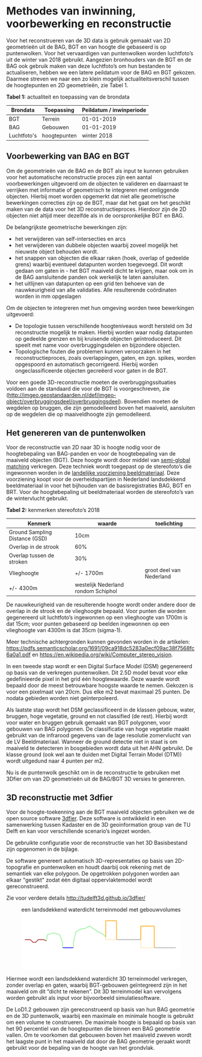 # Methodes van inwinning, voorbewerking en reconstructie

Voor het reconstrueren van de 3D data is gebruik gemaakt van 2D geometrieën uit de BAG, BGT en van hoogte die gebaseerd is op puntenwolken. Voor het vervaardigen van puntenwolken worden luchtfoto’s uit de winter van 2018 gebruikt. Aangezien bronhouders van de BGT en de BAG ook gebruik maken van deze luchtfoto’s om hun bestanden te actualiseren, hebben we een latere peildatum voor de BAG en BGT gekozen. Daarmee streven we naar een zo klein mogelijk actualiteitsverschil tussen de hoogtepunten en 2D geometrieën, zie Tabel 1. 

**Tabel 1:** actualiteit en toepassing van de brondata

Brondata|Toepassing|Peildatum / inwinperiode
--------|----------|------------------------
BGT|Terrein|01-01-2019
BAG|Gebouwen|01-01-2019
Luchtfoto's|hoogtepunten|winter 2018

## Voorbewerking van BAG en BGT
Om de geometrieën van de BAG en de BGT als input te kunnen gebruiken voor het automatische reconstructie proces zijn een aantal voorbewerkingen uitgevoerd om de objecten te valideren en daarnaast te verrijken met informatie of geometrisch te integreren met omliggende objecten. Hierbij moet worden opgemerkt dat niet alle geometrische bewerkingen correcties zijn op de BGT, maar dat het gaat om het geschikt maken van de data voor het 3D reconstructieproces. Hierdoor zijn de 2D objecten niet altijd meer dezelfde als in de oorspronkelijke BGT en BAG. 

De belangrijkste geometrische bewerkingen zijn:
- het verwijderen van self-intersecties en arcs
- het verwijderen van dubbele objecten waarbij zoveel mogelijk het nieuwste object behouden wordt.
- het snappen van objecten die elkaar raken (hoek, overlap of gedeelde grens) waarbij eventueel datapunten worden toegevoegd. Dit wordt gedaan om gaten in - het BGT maaiveld dicht te krijgen, maar ook om in de BAG aansluitende panden ook werkelijk te laten aansluiten.
- het uitlijnen van datapunten op een grid ten behoeve van de nauwkeurigheid van alle validaties. Alle resulterende coördinaten worden in mm opgeslagen

Om de objecten te integreren met hun omgeving worden twee bewerkingen uitgevoerd: 
- De topologie tussen verschillende hoogteniveaus wordt hersteld om 3d reconstructie mogelijk te maken. Hierbij worden waar nodig datapunten op gedeelde grenzen en bij kruisende objecten geïntroduceerd. Dit speelt met name voor overbruggingsdelen en bijzondere objecten.
- Topologische fouten die problemen kunnen veroorzaken in het reconstructieproces, zoals overlappingen, gaten, en zgn. spikes, worden opgespoord en automatisch gecorrigeerd. Hierbij worden ongeclassificeerde objecten gecreëerd voor gaten in de BGT.

<aside class='note'>
Voor een goede 3D-reconstructie moeten de overbruggingssituaties voldoen aan de standaard die voor de BGT is voorgeschreven, zie (<a href='http://imgeo.geostandaarden.nl/def/imgeo-object/overbruggingsdeel/overbruggingsdeel'>http://imgeo.geostandaarden.nl/def/imgeo-object/overbruggingsdeel/overbruggingsdeel</a>). Bovendien moeten de wegdelen op bruggen, die zijn gemodelleerd boven het maaiveld, aansluiten op de wegdelen die op maaiveldhoogte zijn gemodelleerd.</aside>

## Het genereren van de puntenwolken
Voor de reconstructie van 2D naar 3D is hoogte nodig voor de hoogtebepaling van BAG-panden en voor de hoogtebepaling van de maaiveld objecten (BGT). Deze hoogte wordt door middel van [semi-global matching](https://en.wikipedia.org/wiki/Semi-global_matching) verkregen. Deze techniek wordt toegepast op de stereofoto’s die ingewonnen worden in de [landelijke voorziening beeldmateriaal](https://www.beeldmateriaal.nl/). Deze voorziening koopt voor de overheidspartijen in Nederland landsdekkend beeldmateriaal in voor het bijhouden van de basisregistraties BAG, BGT en BRT. Voor de hoogtebepaling uit beeldmateriaal worden de stereofoto’s van de wintervlucht gebruikt. 

**Tabel 2:** kenmerken stereofoto’s 2018

Kenmerk|waarde|toelichting
-------|------|-----------
Ground Sampling Distance (GSD)|10cm| 
Overlap in de strook|60%| 
Overlap tussen de stroken|30%| 
Vlieghoogte|+/- 1700m|groot deel van Nederland
 |+/-  4300m|westelijk Nederland rondom Schiphol

De nauwkeurigheid van de resulterende hoogte wordt onder andere door de overlap in de strook en de vlieghoogte bepaald. Voor punten die worden gegenereerd uit luchtfoto’s ingewonnen op een vlieghoogte van 1700m is dat 15cm; voor punten gebaseerd op beelden ingewonnen op een vlieghoogte van 4300m is dat 35cm (sigma-1).

<aside class='note'>Meer technische achtergronden kunnen gevonden worden in de artikelen: <a href='https://pdfs.semanticscholar.org/1691/09ca918dc5283a0ecf09ac38f7568fc6a0a1.pdf'>https://pdfs.semanticscholar.org/1691/09ca918dc5283a0ecf09ac38f7568fc6a0a1.pdf</a> en <a href='https://en.wikipedia.org/wiki/Computer_stereo_vision'>https://en.wikipedia.org/wiki/Computer_stereo_vision</a>.</aside>

In een tweede stap wordt er een Digital Surface Model (DSM) gegenereerd op basis van de verkregen puntenwolken. Dit 2.5D model bevat voor elke gedefinieerde pixel in het grid één hoogtewaarde. Deze waarde wordt bepaald door de meest betrouwbare hoogste waarde te nemen. Gekozen is voor een pixelmaat van 20cm. Dus elke m2 bevat maximaal 25 punten. De nodata gebieden worden niet geïnterpoleerd.

Als laatste stap wordt het DSM geclassificeerd in de klassen gebouw, water, bruggen, hoge vegetatie, ground en not classified (de rest). Hierbij wordt voor water en bruggen gebruik gemaakt van BGT polygonen, voor gebouwen van BAG polygonen. De classificatie van hoge vegetatie maakt gebruikt van de infrarood gegevens van de lage resolutie zomervlucht van de LV Beeldmateriaal. Wanneer de ground detectie niet in staat is om maaiveld te detecteren in bosgebieden wordt data uit het AHN gebruikt. De klasse ground (ook wel aan te duiden met Digital Terrain Model (DTM)) wordt uitgedund naar 4 punten per m2.

Nu is de puntenwolk geschikt om in de reconstructie te gebruiken met 3Dfier om van 2D geometrieën uit de BAG/BGT 3D versies te genereren.

## 3D reconstructie met 3dfier
Voor de hoogte-toekenning aan de BGT maaiveld objecten gebruiken we de open source software [3dfier](http://tudelft3d.github.io/3dfier/). Deze software is ontwikkeld in een samenwerking tussen Kadaster en de 3D geoinformation group van de TU Delft en kan voor verschillende scenario’s ingezet worden. 

<aside class='note'>De gebruikte configuratie voor de reconstructie van het 3D Basisbestand zijn opgenomen in de bijlage.</aside>

De software genereert automatisch 3D-representaties op basis van 2D-topografie en puntenwolken en houdt daarbij ook rekening met de semantiek van elke polygoon. De opgetrokken polygonen worden aan elkaar "gestikt" zodat één digitaal oppervlaktemodel wordt gereconstrueerd.

<aside class='note'>Zie voor verdere details <a href='http://tudelft3d.github.io/3dfier/'>http://tudelft3d.github.io/3dfier/</a></aside>

<figure>
    <figcaption>een landsdekkend waterdicht terreinmodel met gebouwvolumes</figcaption>
    <img src="media/image2.png"/>
</figure>

Hiermee wordt een landsdekkend waterdicht 3D terreinmodel verkregen, zonder overlap en gaten, waarbij BGT-gebouwen geïntegreerd zijn in het maaiveld om dit “dicht te rekenen”. Dit 3D terreinmodel kan vervolgens worden gebruikt als input voor bijvoorbeeld simulatiesoftware.

De LoD1.2 gebouwen zijn gereconstrueerd op basis van hun BAG geometrie en de 3D puntenwolk, waarbij een maximale en minimale hoogte is gebruikt om een volume te construeren. De maximale hoogte is bepaald op basis van het 90 percentiel van de hoogtepunten die binnen een BAG geometrie vallen. Om te voorkomen dat gebouwen boven het maaiveld zweven wordt het laagste punt in het maaiveld dat door de BAG geometrie geraakt wordt gebruikt voor de bepaling van de hoogte van het grondvlak. 
